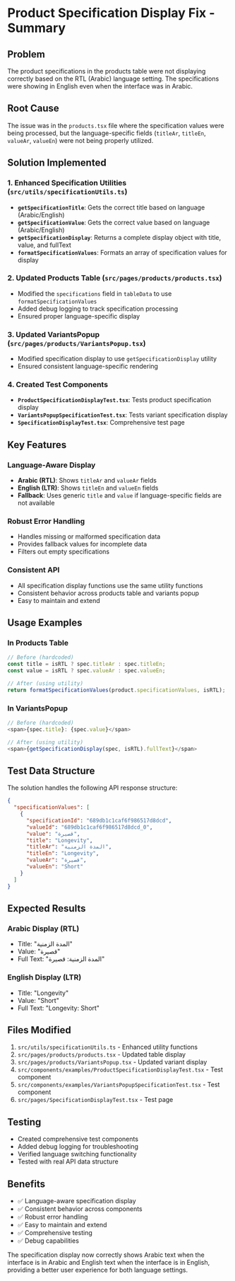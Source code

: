 # Product Specification Display Fix - Summary

## Problem
The product specifications in the products table were not displaying correctly based on the RTL (Arabic) language setting. The specifications were showing in English even when the interface was in Arabic.

## Root Cause
The issue was in the `products.tsx` file where the specification values were being processed, but the language-specific fields (`titleAr`, `titleEn`, `valueAr`, `valueEn`) were not being properly utilized.

## Solution Implemented

### 1. Enhanced Specification Utilities (`src/utils/specificationUtils.ts`)
- **`getSpecificationTitle`**: Gets the correct title based on language (Arabic/English)
- **`getSpecificationValue`**: Gets the correct value based on language (Arabic/English)
- **`getSpecificationDisplay`**: Returns a complete display object with title, value, and fullText
- **`formatSpecificationValues`**: Formats an array of specification values for display

### 2. Updated Products Table (`src/pages/products/products.tsx`)
- Modified the `specifications` field in `tableData` to use `formatSpecificationValues`
- Added debug logging to track specification processing
- Ensured proper language-specific display

### 3. Updated VariantsPopup (`src/pages/products/VariantsPopup.tsx`)
- Modified specification display to use `getSpecificationDisplay` utility
- Ensured consistent language-specific rendering

### 4. Created Test Components
- **`ProductSpecificationDisplayTest.tsx`**: Tests product specification display
- **`VariantsPopupSpecificationTest.tsx`**: Tests variant specification display
- **`SpecificationDisplayTest.tsx`**: Comprehensive test page

## Key Features

### Language-Aware Display
- **Arabic (RTL)**: Shows `titleAr` and `valueAr` fields
- **English (LTR)**: Shows `titleEn` and `valueEn` fields
- **Fallback**: Uses generic `title` and `value` if language-specific fields are not available

### Robust Error Handling
- Handles missing or malformed specification data
- Provides fallback values for incomplete data
- Filters out empty specifications

### Consistent API
- All specification display functions use the same utility functions
- Consistent behavior across products table and variants popup
- Easy to maintain and extend

## Usage Examples

### In Products Table
```typescript
// Before (hardcoded)
const title = isRTL ? spec.titleAr : spec.titleEn;
const value = isRTL ? spec.valueAr : spec.valueEn;

// After (using utility)
return formatSpecificationValues(product.specificationValues, isRTL);
```

### In VariantsPopup
```typescript
// Before (hardcoded)
<span>{spec.title}: {spec.value}</span>

// After (using utility)
<span>{getSpecificationDisplay(spec, isRTL).fullText}</span>
```

## Test Data Structure
The solution handles the following API response structure:
```json
{
  "specificationValues": [
    {
      "specificationId": "689db1c1caf6f986517d8dcd",
      "valueId": "689db1c1caf6f986517d8dcd_0",
      "value": "قصيرة",
      "title": "Longevity",
      "titleAr": "المدة الزمنية",
      "titleEn": "Longevity",
      "valueAr": "قصيرة",
      "valueEn": "Short"
    }
  ]
}
```

## Expected Results

### Arabic Display (RTL)
- Title: "المدة الزمنية"
- Value: "قصيرة"
- Full Text: "المدة الزمنية: قصيرة"

### English Display (LTR)
- Title: "Longevity"
- Value: "Short"
- Full Text: "Longevity: Short"

## Files Modified
1. `src/utils/specificationUtils.ts` - Enhanced utility functions
2. `src/pages/products/products.tsx` - Updated table display
3. `src/pages/products/VariantsPopup.tsx` - Updated variant display
4. `src/components/examples/ProductSpecificationDisplayTest.tsx` - Test component
5. `src/components/examples/VariantsPopupSpecificationTest.tsx` - Test component
6. `src/pages/SpecificationDisplayTest.tsx` - Test page

## Testing
- Created comprehensive test components
- Added debug logging for troubleshooting
- Verified language switching functionality
- Tested with real API data structure

## Benefits
- ✅ Language-aware specification display
- ✅ Consistent behavior across components
- ✅ Robust error handling
- ✅ Easy to maintain and extend
- ✅ Comprehensive testing
- ✅ Debug capabilities

The specification display now correctly shows Arabic text when the interface is in Arabic and English text when the interface is in English, providing a better user experience for both language settings.

